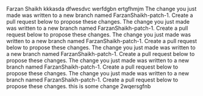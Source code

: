Farzan Shaikh kkkasda 
dfwesdvc
werfdgbn
ertgfhmjm
The change you just made was written to a new branch named FarzanShaikh-patch-1. Create a pull request below to propose these changes.
The change you just made was written to a new branch named FarzanShaikh-patch-1. Create a pull request below to propose these changes.
The change you just made was written to a new branch named FarzanShaikh-patch-1. Create a pull request below to propose these changes.
The change you just made was written to a new branch named FarzanShaikh-patch-1. Create a pull request below to propose these changes.
The change you just made was written to a new branch named FarzanShaikh-patch-1. Create a pull request below to propose these changes.
The change you just made was written to a new branch named FarzanShaikh-patch-1. Create a pull request below to propose these changes.
this is some change
2wqersgfnb

